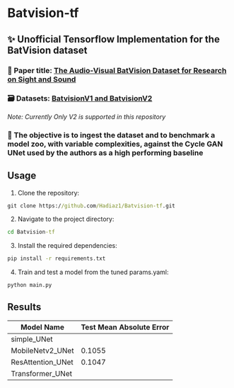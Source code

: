 # Batvision-tf

## ✨ Unofficial Tensorflow Implementation for the BatVision dataset

### 📝 Paper title: [The Audio-Visual BatVision Dataset for Research on Sight and Sound](https://arxiv.org/abs/2303.07257)
### 🗃️ Datasets: [BatvisionV1 and BatvisionV2](https://cloud.minesparis.psl.eu/index.php/s/qurl3oySgTmT85M) 
*Note: Currently Only V2 is supported in this repository*
### 🥅 The objective is to ingest the dataset and to benchmark a model zoo, with variable complexities, against the Cycle GAN UNet used by the authors as a high performing baseline

## Usage
1. Clone the repository:
```cmd 
git clone https://github.com/Hadiaz1/Batvision-tf.git
```
2. Navigate to the project directory:
```cmd 
cd Batvision-tf
```
3. Install the required dependencies:
```cmd 
pip install -r requirements.txt
```
4. Train and test a model from the tuned params.yaml:
```cmd 
python main.py
```


## Results
| Model Name        | Test Mean Absolute Error |
|-------------------|-------------------------|
| simple_UNet       |                         |
| MobileNetv2_UNet  | 0.1055                  |
| ResAttention_UNet | 0.1047                  |
| Transformer_UNet  |                         |